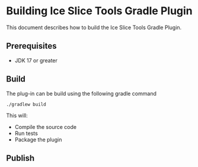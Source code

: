 # Building Ice Slice Tools Gradle Plugin

This document describes how to build the Ice Slice Tools Gradle Plugin.

## Prerequisites

- JDK 17 or greater

## Build

The plug-in can be build using the following gradle command

```shell
./gradlew build
```

This will:

- Compile the source code
- Run tests
- Package the plugin

## Publish

